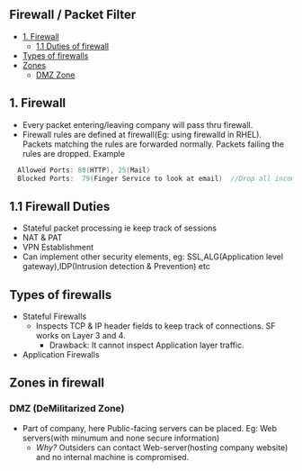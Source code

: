 ## Firewall / Packet Filter

- [1. Firewall](#what)
  - [1.1 Duties of firewall](#duties)
- [Types of firewalls](#types)
- [Zones](#zone)
  - [DMZ Zone](#dmz)

<a name=what></a>
## 1. Firewall
- Every packet entering/leaving company will pass thru firewall.
- Firewall rules are defined at firewall(Eg: using firewalld in RHEL). Packets matching the rules are forwarded normally. Packets failing the rules are dropped. Example
```c
  Allowed Ports: 80(HTTP), 25(Mail)
  Blocked Ports:  79(Finger Service to look at email)  //Drop all incoming packets to 79
``` 

<a name=duties></a>
## 1.1 Firewall Duties
- Stateful packet processing ie keep track of sessions
- NAT & PAT
- VPN Establishment
- Can implement other security elements, eg: SSL,ALG(Application level gateway),IDP(Intrusion detection & Prevention) etc

<a name=types></a>
## Types of firewalls
- Stateful Firewalls  
  - Inspects TCP & IP header fields to keep track of connections. SF works on Layer 3 and 4.
    - Drawback: It cannot inspect Application layer traffic.
- Application Firewalls

<a name=zone></a>
## Zones in firewall

<a name=dmz></a>
### DMZ (DeMilitarized Zone) 
- Part of company, here Public-facing servers can be placed. Eg: Web servers(with minumum and none secure information)
  - *Why?* Outsiders can contact Web-server(hosting company website) and no internal machine is compromised.
